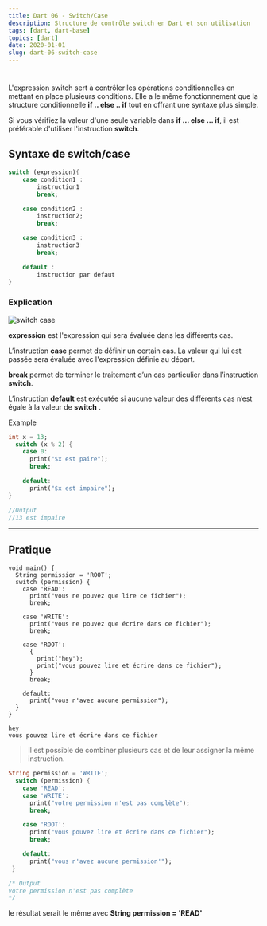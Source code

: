 ```yaml
---
title: Dart 06 - Switch/Case
description: Structure de contrôle switch en Dart et son utilisation
tags: [dart, dart-base]
topics: [dart]
date: 2020-01-01
slug: dart-06-switch-case
---
```


#

L'expression switch sert à contrôler les opérations conditionnelles en mettant en place plusieurs conditions. Elle a le même fonctionnement que la structure conditionnelle **if .. else .. if** tout en offrant une syntaxe plus simple.

Si vous vérifiez la valeur d'une seule variable dans **if ... else ... if**, il est préférable d'utiliser l'instruction **switch**.

## Syntaxe de switch/case

```dart
switch (expression){
    case condition1 :
        instruction1
        break;

    case condition2 :
        instruction2;
        break;

    case condition3 :
        instruction3
        break;

    default :
        instruction par defaut
}
```

### Explication

![switch case](/images/dart-base/switch.png)

**expression** est l'expression qui sera évaluée dans les différents cas.

L’instruction **case** permet de définir un certain cas. La valeur qui lui est passée sera évaluée avec l'expression définie au départ.

**break** permet de terminer le traitement d’un cas particulier dans l’instruction **switch**.

L’instruction **default** est exécutée si aucune valeur des différents cas n’est égale à la valeur de **switch** .

Example

```dart
int x = 13;
  switch (x % 2) {
    case 0:
      print("$x est paire");
      break;

    default:
      print("$x est impaire");
}

//Output
//13 est impaire
```

---

## Pratique

```dart[permission.dart]
void main() {
  String permission = 'ROOT';
  switch (permission) {
    case 'READ':
      print("vous ne pouvez que lire ce fichier");
      break;

    case 'WRITE':
      print("vous ne pouvez que écrire dans ce fichier");
      break;

    case 'ROOT':
      {
        print("hey");
        print("vous pouvez lire et écrire dans ce fichier");
      }
      break;

    default:
      print("vous n'avez aucune permission");
  }
}
```

```dart[output]
hey
vous pouvez lire et écrire dans ce fichier
```

> Il est possible de combiner plusieurs cas et de leur assigner la même instruction.

```dart
String permission = 'WRITE';
  switch (permission) {
    case 'READ':
    case 'WRITE':
      print("votre permission n'est pas complète");
      break;

    case 'ROOT':
      print("vous pouvez lire et écrire dans ce fichier");
      break;

    default:
      print("vous n'avez aucune permission'");
 }

/* Output
votre permission n'est pas complète
*/
```

le résultat serait le même avec **String permission = 'READ'**
